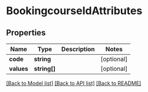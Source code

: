 # BookingcourseIdAttributes

## Properties
Name | Type | Description | Notes
------------ | ------------- | ------------- | -------------
**code** | **string** |  | [optional] 
**values** | **string[]** |  | [optional] 

[[Back to Model list]](../../README.md#documentation-for-models) [[Back to API list]](../../README.md#documentation-for-api-endpoints) [[Back to README]](../../README.md)

